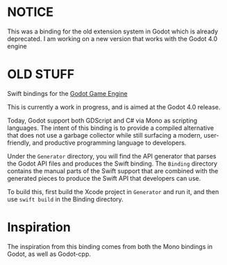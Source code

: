 
# NOTICE

This was a binding for the old extension system in Godot which is
already deprecated.   I am working on a new version that works with
the Godot 4.0 engine

# OLD STUFF

Swift bindings for the [Godot Game Engine](https://godotengine.org)

This is currently a work in progress, and is aimed at the Godot 4.0
release.

Today, Godot support both GDScript and C# via Mono as scripting
languages.  The intent of this binding is to provide a compiled
alternative that does not use a garbage collector while still
surfacing a modern, user-friendly, and productive programming language
to developers.

Under the `Generator` directory, you will find the API generator that
parses the Godot API files and produces the Swift binding.  The
`Binding` directory contains the manual parts of the Swift support
that are combined with the generated pieces to produce the Swift API
that developers can use.

To build this, first build the Xcode project in `Generator` and run it,
and then use `swift build` in the Binding directory.

# Inspiration

The inspiration from this binding comes from both the Mono bindings
in Godot, as well as Godot-cpp.
